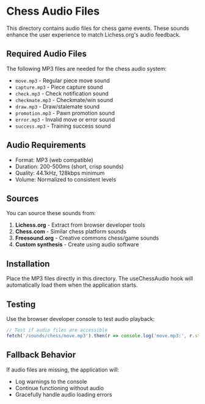 # Chess Audio Files

This directory contains audio files for chess game events. These sounds enhance the user experience to match Lichess.org's audio feedback.

## Required Audio Files

The following MP3 files are needed for the chess audio system:

- `move.mp3` - Regular piece move sound
- `capture.mp3` - Piece capture sound
- `check.mp3` - Check notification sound
- `checkmate.mp3` - Checkmate/win sound
- `draw.mp3` - Draw/stalemate sound
- `promotion.mp3` - Pawn promotion sound
- `error.mp3` - Invalid move or error sound
- `success.mp3` - Training success sound

## Audio Requirements

- Format: MP3 (web compatible)
- Duration: 200-500ms (short, crisp sounds)
- Quality: 44.1kHz, 128kbps minimum
- Volume: Normalized to consistent levels

## Sources

You can source these sounds from:

1. **Lichess.org** - Extract from browser developer tools
2. **Chess.com** - Similar chess platform sounds
3. **Freesound.org** - Creative commons chess/game sounds
4. **Custom synthesis** - Create using audio software

## Installation

Place the MP3 files directly in this directory. The useChessAudio hook will automatically load them when the application starts.

## Testing

Use the browser developer console to test audio playback:

```javascript
// Test if audio files are accessible
fetch('/sounds/chess/move.mp3').then(r => console.log('move.mp3:', r.status));
```

## Fallback Behavior

If audio files are missing, the application will:

- Log warnings to the console
- Continue functioning without audio
- Gracefully handle audio loading errors
